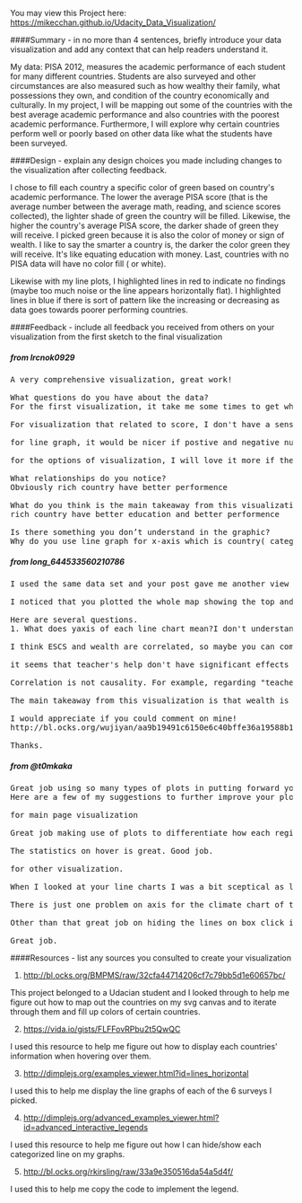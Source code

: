 You may view this Project here: https://mikecchan.github.io/Udacity_Data_Visualization/

####Summary - in no more than 4 sentences, briefly introduce your data visualization and add any context that can help readers understand it. 

 My data: PISA 2012, measures the academic performance of each student for many different countries.  Students are also surveyed and other circumstances are also measured such as how wealthy their family, what possessions they own, and condition of the country economically and culturally.  In my project, I will be mapping out some of the countries with the best average academic performance and also countries with the poorest academic performance. Furthermore, I will explore why certain countries perform well or poorly based on other data like what the students have been surveyed.


####Design - explain any design choices you made including changes to the visualization after collecting feedback.

 I chose to fill each country a specific color of green based on country's academic performance.  The lower the average PISA score (that is the average number between the average math, reading, and science scores collected), the lighter shade of green the country will be filled.  Likewise, the higher the country's average PISA score, the darker shade of green they will receive.
 I picked green because it is also the color of money or sign of wealth.  I like to say the smarter a country is, the darker the color green they will receive.  It's like equating education with money.
 Last, countries with no PISA data will have no color fill ( or white).
 
 Likewise with my line plots, I highlighted lines in red to indicate no findings (maybe too much noise or the line appears horizontally flat).
 I highlighted lines in blue if there is sort of pattern like the increasing or decreasing as data goes towards poorer performing countries.

####Feedback - include all feedback you received from others on your visualization from the first sketch to the final visualization

##### from lrcnok0929
 
<pre>
A very comprehensive visualization, great work!

What questions do you have about the data?
For the first visualization, it take me some times to get what is the meaning of top 25% is it the Total average or math average is top 25%? I think adding some text can make it more clearer, it would also be nice if there is filter I can check on each field "Math,Reading,Science" instead of only checking total average, that way I can see is there some country are good at something.

For visualization that related to score, I don't have a sense what the score mean to me, what is a 0.2 disciplinary climate of the classroom mean?

for line graph, it would be nicer if postive and negative number have differenet color, i think it will make it better looking and easier to read also. But this is only suggestion, as I understand this is only a project, you have done a lot of visualization that beyond the standard already.

for the options of visualization, I will love it more if the option bar is on the top of the page rather than the bottom, I think it will be better if it is a 4*2 bar than a 2*4 ,as it it a bit too wide to read in the screen.(At least in my case)

What relationships do you notice?
Obviously rich country have better performence

What do you think is the main takeaway from this visualization?
rich country have better education and better performence

Is there something you don’t understand in the graphic?
Why do you use line graph for x-axis which is country( categorical variables)?
</pre>

##### from long_644533560210786
<pre>
I used the same data set and your post gave me another view of analyzing. That's amazing.

I noticed that you plotted the whole map showing the top and bottom countries with different colors. Then you analyzed the 6 possible factors that might affect the performance by plotting 6 line charts. Finally you got the conclusion by observing the relationships.

Here are several questions. 
1. What does yaxis of each line chart mean?I don't understand those numbers.

I think ESCS and wealth are correlated, so maybe you can combine them or simply delete one?

it seems that teacher's help don't have significant effects on the average scores. Maybe you could try more factors, like student's intentions, behaviors and others(from subjective side)?

Correlation is not causality. For example, regarding "teachers Providing Extra Help When Needed", I would think it is the effect of scores but not the cause for scores. It seems that more students in worse performing countries disagree with the statement. That is to say, because their scores are low, they need more teacher's help and tend to agree with that. Students from high ranking countries might lack chances to seek for extra help from teachers since they have been that good. Another example, climate might not be the factor to influence students' performance. It is because most developed countries are above equator.

The main takeaway from this visualization is that wealth is highly likely to be the valid factor and that is a nice explanation. If you take more factors into consideration, like student's subjectivity and how hard they study, it will be even better.

I would appreciate if you could comment on mine!
http://bl.ocks.org/wujiyan/aa9b19491c6150e6c40bffe36a19588b1

Thanks.
</pre>

##### from @t0mkaka
<pre>
Great job using so many types of plots in putting forward your findings. 
Here are a few of my suggestions to further improve your plot.

for main page visualization

Great job making use of plots to differentiate how each region is performing. It is very easy to look and at one glance I can point out the regions. There is just one problem of no legend here. Even though you give the details about the color in the text below but as they A picture is worth a thousand words . That will improve the map visualization drastically.

The statistics on hover is great. Good job.

for other visualization.

When I looked at your line charts I was a bit sceptical as line charts are normally used to show series data and I thought with so many countries this will be random. But when I looked at axis I found that the countries are sorted from high to low performance and this is great. You took a data and used it to your power. Hence line chart will be perfect for this type of data.

There is just one problem on axis for the climate chart of the units. I can't understand what climate = 0.5 means. Some description or unit on axis will be helpful.

Other than that great job on hiding the lines on box click in Encouragement and other plots. Looks like you now have your hand set on the technicals.

Great job.
</pre>
 


####Resources - list any sources you consulted to create your visualization

1) http://bl.ocks.org/BMPMS/raw/32cfa44714206cf7c79bb5d1e60657bc/
  
  This project belonged to a Udacian student and I looked through to help me figure out how to map out the countries on my svg canvas and to iterate through them and fill up colors of certain countries.

2) https://vida.io/gists/FLFFovRPbu2t5QwQC

  I used this resource to help me figure out how to display each countries' information when hovering over them.

3) http://dimplejs.org/examples_viewer.html?id=lines_horizontal

  I used this to help me display the line graphs of each of the 6 surveys I picked.

4) http://dimplejs.org/advanced_examples_viewer.html?id=advanced_interactive_legends

  I used this resource to help me figure out how I can hide/show each categorized line on my graphs.
  
5) http://bl.ocks.org/rkirsling/raw/33a9e350516da54a5d4f/

  I used this to help me copy the code to implement the legend.